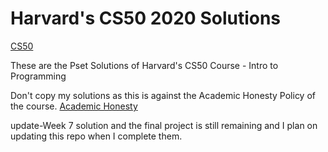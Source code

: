 # Harvard's CS50 2020 Solutions 

[CS50](https://cs50.harvard.edu/x/2020/)

These are the Pset Solutions of Harvard's CS50 Course - Intro to Programming 

Don't copy my solutions as this is against the Academic Honesty Policy of the course. 
[Academic Honesty](https://docs.cs50.net/2016/fall/syllabus/cs50.html#academic-honesty)

update-Week 7 solution and the final project is still remaining and I plan on updating this repo when I complete them. 
